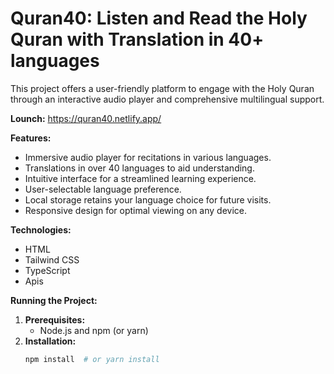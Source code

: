 # Quran40: Listen and Read the Holy Quran with Translation in 40+ languages

This project offers a user-friendly platform to engage with the Holy Quran through an interactive audio player and comprehensive multilingual support.

**Lounch:**  https://quran40.netlify.app/

**Features:**

- Immersive audio player for recitations in various languages.
- Translations in over 40 languages to aid understanding.
- Intuitive interface for a streamlined learning experience.
- User-selectable language preference.
- Local storage retains your language choice for future visits.
- Responsive design for optimal viewing on any device.

**Technologies:**

- HTML
- Tailwind CSS
- TypeScript
- Apis


**Running the Project:**

1. **Prerequisites:**
   - Node.js and npm (or yarn)
2. **Installation:**
   ```bash
   npm install  # or yarn install
